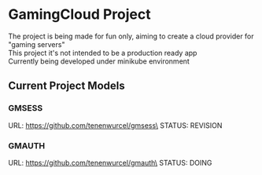 # GamingCloud Project
The project is being made for fun only, aiming to create a cloud provider for "gaming servers"\
This project it's not intended to be a production ready app\
Currently being developed under minikube environment

## Current Project Models
### GMSESS
URL: https://github.com/tenenwurcel/gmsess\
STATUS: REVISION

### GMAUTH
URL: https://github.com/tenenwurcel/gmauth\
STATUS: DOING
